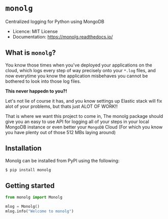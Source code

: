 # `monolg`
Centralized logging for Python using MongoDB

+ Licence: MIT License
+ Documentation: https://monolg.readthedocs.io/

## What is `monolg`?
You know those times when you've deployed your applications on the cloud, which logs every step of way precisely onto your `*.log` files, and now everytime you know the application misbehaves you cannot be bothered to look into those log files.

**This never happedn to you?!**

Let's not lie of course it has, and you know settings up Elastic stack will fix alot of your problems, but thats just ALOT OF WORK!!

That is where we want this project to come in, The monolg package should give you an easy to use API for logging all of your steps in your local MongoDB instance or even better your `MongoDB` Cloud (For which you know you have plenty out of those 512 MBs laying around)

## Installation

Monolg can be installed from PyPI using the following:

```bash
$ pip install monolg
```

## Getting started

```python
from monolg import Monolg

mlog = Monolg()
mlog.info("Welcome to monolg")
```

